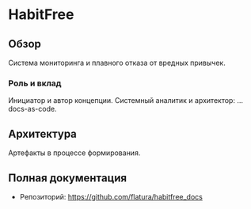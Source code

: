 # HabitFree

## Обзор
Система мониторинга и плавного отказа от вредных привычек.

### Роль и вклад
Инициатор и автор концепции. Системный аналитик и архитектор: ... docs-as-code.

## Архитектура
Артефакты в процессе формирования.

## Полная документация
- Репозиторий: https://github.com/flatura/habitfree_docs
